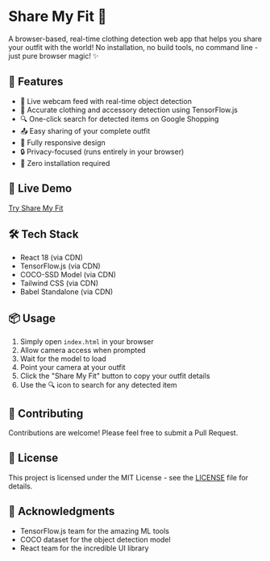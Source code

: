 # Share My Fit 👕

A browser-based, real-time clothing detection web app that helps you share your outfit with the world! No installation, no build tools, no command line - just pure browser magic! ✨

## 🌟 Features

- 📸 Live webcam feed with real-time object detection
- 🎯 Accurate clothing and accessory detection using TensorFlow.js
- 🔍 One-click search for detected items on Google Shopping
- 📤 Easy sharing of your complete outfit
- 📱 Fully responsive design
- 🔒 Privacy-focused (runs entirely in your browser)
- 🚀 Zero installation required

## 🚀 Live Demo

[Try Share My Fit](https://your-netlify-url.netlify.app)

## 🛠️ Tech Stack

- React 18 (via CDN)
- TensorFlow.js (via CDN)
- COCO-SSD Model (via CDN)
- Tailwind CSS (via CDN)
- Babel Standalone (via CDN)

## 📦 Usage

1. Simply open `index.html` in your browser
2. Allow camera access when prompted
3. Wait for the model to load
4. Point your camera at your outfit
5. Click the "Share My Fit" button to copy your outfit details
6. Use the 🔍 icon to search for any detected item

## 🤝 Contributing

Contributions are welcome! Please feel free to submit a Pull Request.

## 📝 License

This project is licensed under the MIT License - see the [LICENSE](LICENSE) file for details.

## 🙏 Acknowledgments

- TensorFlow.js team for the amazing ML tools
- COCO dataset for the object detection model
- React team for the incredible UI library 